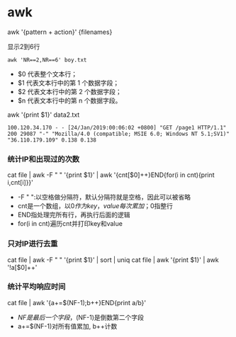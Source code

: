 # awk
awk '{pattern + action}' {filenames}


显示2到6行
```
awk 'NR==2,NR==6' boy.txt
```
- $0 代表整个文本行；
- $1 代表文本行中的第 1 个数据字段；
- $2 代表文本行中的第 2 个数据字段；
- $n 代表文本行中的第 n 个数据字段。

awk '{print $1}' data2.txt


```
100.120.34.170 - - [24/Jan/2019:00:06:02 +0800] "GET /page1 HTTP/1.1" 200 29087 "-" "Mozilla/4.0 (compatible; MSIE 6.0; Windows NT 5.1;SV1)" "36.110.179.109" 0.138 0.138
```

### 统计IP和出现过的次数

cat file | awk -F " " '{print $1}' | awk '{cnt[$0]++}END{for(i in cnt){print i,cnt[i]}}'

- -F " ":以空格做分隔符，默认分隔符就是空格，因此可以被省略
- cnt是一个数组，以$0作为key，value每次累加；$0指整行
- END指处理完所有行，再执行后面的逻辑
- for(i in cnt)遍历cnt并打印key和value

### 只对IP进行去重

cat file | awk -F " " '{print $1}' | sort | uniq
cat file | awk '{print $1}' | awk '!a[$0]++'

### 统计平均响应时间
cat file | awk '{a+=$(NF-1);b++}END{print a/b}'

- $NF是最后一个字段，$(NF-1)是倒数第二个字段
- a+=$(NF-1)对所有值累加, b++计数

